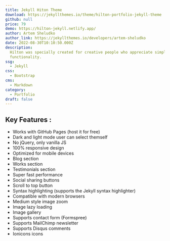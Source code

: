 ```yaml
---
title: Jekyll Hiton Theme
download: https://jekyllthemes.io/theme/hilton-portfolio-jekyll-theme
github: null
price: 79
demo: https://hilton-jekyll.netlify.app/
author: Artem Sheludko
author_link: https://jekyllthemes.io/developers/artem-sheludko
date: 2022-08-30T10:10:50.000Z
description:
  Hilton was specially created for creative people who appreciate simplicity and
  functionality.
ssg:
  - Jekyll
css:
  - Bootstrap
cms:
  - Markdown
category:
  - Portfolio
draft: false
---
```


## Key Features :

- Works with GitHub Pages (host it for free)
- Dark and light mode user can select themself
- No jQuery, only vanilla JS
- 100% responsive design
- Optimized for mobile devices
- Blog section
- Works section
- Testimonials section
- Super fast performance
- Social sharing buttons
- Scroll to top button
- Syntax highlighting (supports the Jekyll syntax highlighter)
- Compatible with modern browsers
- Medium style image zoom
- Image lazy loading
- Image gallery
- Supports contact form (Formspree)
- Supports MailChimp newsletter
- Supports Disqus comments
- Ionicons icons
